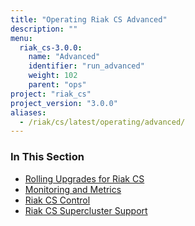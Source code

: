```yaml
---
title: "Operating Riak CS Advanced"
description: ""
menu:
  riak_cs-3.0.0:
    name: "Advanced"
    identifier: "run_advanced"
    weight: 102
    parent: "ops"
project: "riak_cs"
project_version: "3.0.0"
aliases:
  - /riak/cs/latest/operating/advanced/
---
```


### In This Section

- [Rolling Upgrades for Riak CS](../../cookbooks/rolling-upgrades/)
- [Monitoring and Metrics](../../cookbooks/monitoring-and-metrics/)
- [Riak CS Control](../../references/appendices/riak-cs-control/)
- [Riak CS Supercluster Support](../../cookbooks/supercluster/)
